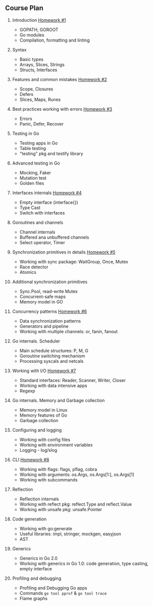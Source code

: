Course Plan
---

1. Introduction [Homework #1](./hw01_hello_otus)

    * GOPATH, GOROOT
    * Go modules
    * Compilation, formatting and linting

2. Syntax

    * Basic types
    * Arrays, Slices, Strings
    * Structs, Interfaces

3. Features and common mistakes [Homework #2](./hw02_unpack_string)

    * Scope, Closures
    * Defers
    * Slices, Maps, Runes

4. Best practices working with errors [Homework #3](./hw03_frequency_analysis)

    * Errors
    * Panic, Defer, Recover

5. Testing in Go

    * Testing apps in Go
    * Table testing
    * "testing" pkg and testify library

6. Advanced testing in Go

    * Mocking, Faker
    * Mutation test
    * Golden files

7. Interfaces internals [Homework #4](./hw04_lru_cache)

    * Empty interface (interface{})
    * Type Cast
    * Switch with interfaces

8. Goroutines and channels

    * Channel internals
    * Buffered ana unbuffered channels
    * Select operator, Timer

9. Synchronization primitives in details [Homework #5](./hw05_parallel_execution)

    * Working with sync package: WaitGroup, Once, Mutex
    * Race detector
    * Atomics

10. Additional synchronization primitives

    * Sync.Pool, read-write Mutex
    * Concurrent-safe maps
    * Memory model in GO

11. Concurrency patterns [Homework #6](./hw06_pipeline_execution)

    * Data synchronization patterns
    * Generators and pipeline
    * Working with multiple channels: or, fanin, fanout

12. Go internals. Scheduler

    * Main schedule structures: P, M, G
    * Goroutine switching mechanism
    * Processing syscals and netcals

13. Working with I/O [Homework #7](./hw07_file_copying)

    * Standard interfaces: Reader, Scanner, Writer, Closer
    * Working with data intensive apps
    * Regexp

14. Go internals. Memory and Garbage collection

    * Memory model in Linux
    * Memory features of Go
    * Garbage collection

15. Configuring and logging

    * Working with config files
    * Working with environment variables
    * Logging - log/slog

16. CLI [Homework #8](./hw08_envdir_tool)

    * Working with flags: flags, pflag, cobra
    * Working with arguments: os.Args, os.Args[1:], os.Args[1]
    * Working with subcommands

17. Reflection

    * Reflection internals
    * Working with reflect pkg: reflect.Type and reflect.Value
    * Working with unsafe pkg: unsafe.Pointer

18. Code generation

    * Working with go:generate
    * Useful libraries: impl, stringer, mockgen, easyjson
    * AST

19. Generics

    * Generics in Go 2.0
    * Working with generics in Go 1.0: code generation, type casting, empty interface

20. Profiling and debugging

    * Profiling and Debugging Go apps
    * Commands `go tool pprof` & `go tool trace`
    * Flame graphs

